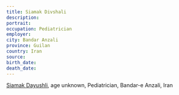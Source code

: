 ```yaml
---
title: Siamak Divshali
description: 
portrait: 
occupation: Pediatrician 
employer: 
city: Bandar Anzali
province: Guilan
country: Iran
source: 
birth_date: 
death_date: 
---
```


<a href="https://iran-hrm.com/index.php/2020/03/31/dozens-of-iranian-doctors-died-during-irans-coronavirus-crisis">Siamak Dayushli</a>, age unknown, Pediatrician, Bandar-e Anzali, Iran
